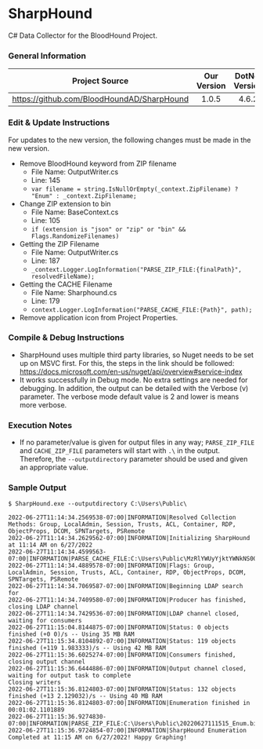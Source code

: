 # SharpHound
C# Data Collector for the BloodHound Project.

### General Information
| Project Source | Our Version | DotNet Version |
|:-:|:-:|:-:|
| https://github.com/BloodHoundAD/SharpHound | 1.0.5 | 4.6.2 |

### Edit & Update Instructions
For updates to the new version, the following changes must be made in the new version.
* Remove BloodHound keyword from ZIP filename
    * File Name: OutputWriter.cs
    * Line: 145
    * ```var filename = string.IsNullOrEmpty(_context.ZipFilename) ? "Enum" : _context.ZipFilename;```
* Change ZIP extension to bin
    * File Name: BaseContext.cs
    * Line: 105
    * ```if (extension is "json" or "zip" or "bin" && Flags.RandomizeFilenames)```
* Getting the ZIP Filename
    * File Name: OutputWriter.cs
    * Line: 187
    * ```_context.Logger.LogInformation("PARSE_ZIP_FILE:{finalPath}", resolvedFileName);```
* Getting the CACHE Filename
    * File Name: Sharphound.cs
    * Line: 179
    * ```context.Logger.LogInformation("PARSE_CACHE_FILE:{Path}", path);```
* Remove application icon from Project Properties.

### Compile & Debug Instructions
* SharpHound uses multiple third party libraries, so Nuget needs to be set up on MSVC first. For this, the steps in the link should be followed: https://docs.microsoft.com/en-us/nuget/api/overview#service-index
* It works successfully in Debug mode. No extra settings are needed for debugging. In addition, the output can be detailed with the Verbose (v) parameter. The verbose mode default value is 2 and lower is means more verbose.

### Execution Notes
* If no parameter/value is given for output files in any way; `PARSE_ZIP_FILE` and `CACHE_ZIP_FILE` parameters will start with `.\` in the output. Therefore, the `--outputdirectory` parameter should be used and given an appropriate value.

### Sample Output
```
$ SharpHound.exe --outputdirectory C:\Users\Public\

2022-06-27T11:14:34.2569538-07:00|INFORMATION|Resolved Collection Methods: Group, LocalAdmin, Session, Trusts, ACL, Container, RDP, ObjectProps, DCOM, SPNTargets, PSRemote
2022-06-27T11:14:34.2629562-07:00|INFORMATION|Initializing SharpHound at 11:14 AM on 6/27/2022
2022-06-27T11:14:34.4599563-07:00|INFORMATION|PARSE_CACHE_FILE:C:\Users\Public\MzRlYWUyYjktYWNkNS00ODM0LTllNTgtN2IzZjcwZWQwYzIy.bin
2022-06-27T11:14:34.4889578-07:00|INFORMATION|Flags: Group, LocalAdmin, Session, Trusts, ACL, Container, RDP, ObjectProps, DCOM, SPNTargets, PSRemote
2022-06-27T11:14:34.7069587-07:00|INFORMATION|Beginning LDAP search for 
2022-06-27T11:14:34.7409580-07:00|INFORMATION|Producer has finished, closing LDAP channel
2022-06-27T11:14:34.7429536-07:00|INFORMATION|LDAP channel closed, waiting for consumers
2022-06-27T11:15:04.8144875-07:00|INFORMATION|Status: 0 objects finished (+0 0)/s -- Using 35 MB RAM
2022-06-27T11:15:34.8104892-07:00|INFORMATION|Status: 119 objects finished (+119 1.983333)/s -- Using 42 MB RAM
2022-06-27T11:15:36.6025274-07:00|INFORMATION|Consumers finished, closing output channel
2022-06-27T11:15:36.6444886-07:00|INFORMATION|Output channel closed, waiting for output task to complete
Closing writers
2022-06-27T11:15:36.8124803-07:00|INFORMATION|Status: 132 objects finished (+13 2.129032)/s -- Using 40 MB RAM
2022-06-27T11:15:36.8124803-07:00|INFORMATION|Enumeration finished in 00:01:02.1101889
2022-06-27T11:15:36.9274830-07:00|INFORMATION|PARSE_ZIP_FILE:C:\Users\Public\20220627111515_Enum.bin
2022-06-27T11:15:36.9724854-07:00|INFORMATION|SharpHound Enumeration Completed at 11:15 AM on 6/27/2022! Happy Graphing!

```
